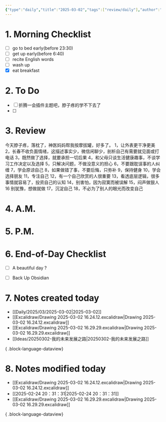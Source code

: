 ```yaml
---
{"type":"daily","title":"2025-03-02","tags":["review/daily"],"author":"codertoro","establish":"2025-03-02","location":"山西偏关","weather":"阴 1~10℃","dg-publish":true,"permalink":"/Daily/2025/03/2025-03-02/","dgPassFrontmatter":true,"created":"2025-03-02T10:26:17.938+08:00","updated":"2025-03-03T22:17:59.779+08:00"}
---
```


# 1. Morning Checklist
- [ ] go to bed early(before 23:30)
- [ ] get up early(before 6:40)
- [ ] recite English words
- [ ] wash up
- [x] eat breakfast
# 2. To Do
- [ ]  折腾一会插件主题吧，脖子疼的学不下去了
- [ ] 

# 3. Review
今天脖子疼，落枕了，神医妈妈帮我按摩拔罐，好多了。
1，让外表更干净更美 
2，长春不收负面情绪，这描述事实少，微信闲聊少，剖析自己有需要就见面或打电话 
3，既然做了选择，就要承担一切后果 
4，和父母只谈生活健康趣事，不谈学习工作决定以及选择 
5，只解决问题，不做没意义的担心 
6，不要跟耽误事的人纠缠 
7，学会原谅自己 
8，如果做错了事，不要后悔，只弥补
9，保持健身 
10，学会选择朋友 
11，专注自己 
12，有一个自己欣赏的人很重要 
13，看透底层逻辑，很多事情就容易了，投资自己的认知 
14，别害怕，因为寂寞而被误解 
15，闷声做狠人 
16 别犹豫，想做就做 
17，沉淀自己 
18，不必为了别人的眼光而改变自己

# 4. A.M.
# 5. P.M.
# 6. End-of-Day Checklist
- [ ] A beautiful day ?
- [ ] Back Up Obsidian


# 7. Notes created today
- [[Daily/2025/03/2025-03-02\|2025-03-02]]
- [[Excalidraw/Drawing 2025-03-02 16.24.12.excalidraw\|Drawing 2025-03-02 16.24.12.excalidraw]]
- [[Excalidraw/Drawing 2025-03-02 16.29.29.excalidraw\|Drawing 2025-03-02 16.29.29.excalidraw]]
- [[Ideas/20250302-我的未来发展之路\|20250302-我的未来发展之路]]

{ .block-language-dataview}

# 8. Notes modified today
- [[Excalidraw/Drawing 2025-03-02 16.24.12.excalidraw\|Drawing 2025-03-02 16.24.12.excalidraw]]
- [[2025-02-24 20：31：31\|2025-02-24 20：31：31]]
- [[Excalidraw/Drawing 2025-03-02 16.29.29.excalidraw\|Drawing 2025-03-02 16.29.29.excalidraw]]

{ .block-language-dataview}
